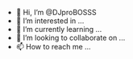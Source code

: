 - 👋 Hi, I’m @DJproBOSSS
- 👀 I’m interested in ...
- 🌱 I’m currently learning ...
- 💞️ I’m looking to collaborate on ...
- 📫 How to reach me ...

<!---
DJproBOSSS/DJproBOSSS is a ✨ special ✨ repository because its `README.md` (this file) appears on your GitHub profile.
You can click the Preview link to take a look at your changes.
--->
